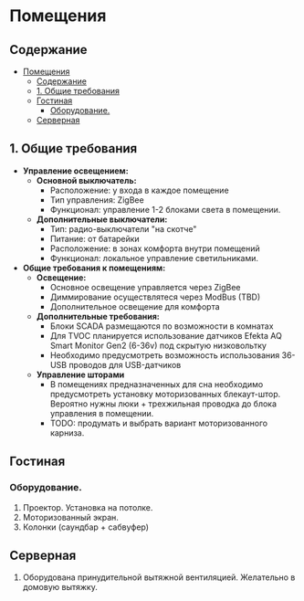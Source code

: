 # Помещения

## Содержание
- [Помещения](#помещения)
  - [Содержание](#содержание)
  - [1. Общие требования](#1-общие-требования)
  - [Гостиная](#гостиная)
    - [Оборудование.](#оборудование)
  - [Серверная](#серверная)

## 1. Общие требования
- **Управление освещением:**
  - **Основной выключатель:**
    - Расположение: у входа в каждое помещение
    - Тип управления: ZigBee
    - Функционал: управление 1-2 блоками света в помещении.
  - **Дополнительные выключатели:**
    - Тип: радио-выключатели "на скотче"
    - Питание: от батарейки
    - Расположение: в зонах комфорта внутри помещений
    - Функционал: локальное управление светильниками.
- **Общие требования к помещениям:**
  - **Освещение:**
    - Основное освещение управляется через ZigBee
    - Диммирование осуществлятеся через ModBus (TBD)
    - Дополнительное освещение для комфорта
  - **Дополнительные требования:**
    - Блоки SCADA размещаются по возможности в комнатах
    - Для TVOC планируется использование датчиков Efekta AQ Smart Monitor Gen2 (6-36v) под скрытую низковольтку
    - Необходимо предусмотреть возможность использования 36-USB проводов для USB-датчиков
  - **Управление шторами**
    - В помещениях предназначенных для сна необходимо предусмотреть установку моторизованных блекаут-штор. Вероятно нужны люки + трехжильная проводка до блока управления в помещении.
    - TODO: продумать и выбрать вариант моторизованного карниза.

## Гостиная
### Оборудование.
  1. Проектор. Установка на потолке.
  2. Моторизованный экран.
  3. Колонки (саундбар + сабвуфер)
  
## Серверная
  1. Оборудована принудительной вытяжной вентиляцией. Желательно в домовую вытяжку.
